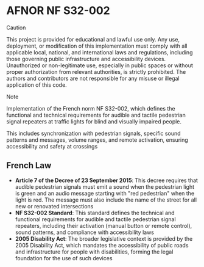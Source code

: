 # AFNOR NF S32-002

> [!CAUTION]
> This project is provided for educational and lawful use only. Any use, deployment, or modification of this implementation must comply with all applicable local, national, and international laws and regulations, including those governing public infrastructure and accessibility devices. Unauthorized or non-legitimate use, especially in public spaces or without proper authorization from relevant authorities, is strictly prohibited. The authors and contributors are not responsible for any misuse or illegal application of this code.

> [!NOTE]  
> Implementation of the French norm NF S32-002, which defines the functional and technical requirements for audible and tactile pedestrian signal repeaters at traffic lights for blind and visually impaired people.
>
> This includes synchronization with pedestrian signals, specific sound patterns and messages, volume ranges, and remote activation, ensuring accessibility and safety at crossings

## French Law

- **Article 7 of the Decree of 23 September 2015**: This decree requires that audible pedestrian signals must emit a sound when the pedestrian light is green and an audio message starting with "red pedestrian" when the light is red. The message must also include the name of the street for all new or renovated intersections
- **NF S32-002 Standard**: This standard defines the technical and functional requirements for audible and tactile pedestrian signal repeaters, including their activation (manual button or remote control), sound patterns, and compliance with accessibility laws
- **2005 Disability Act**: The broader legislative context is provided by the 2005 Disability Act, which mandates the accessibility of public roads and infrastructure for people with disabilities, forming the legal foundation for the use of such devices

